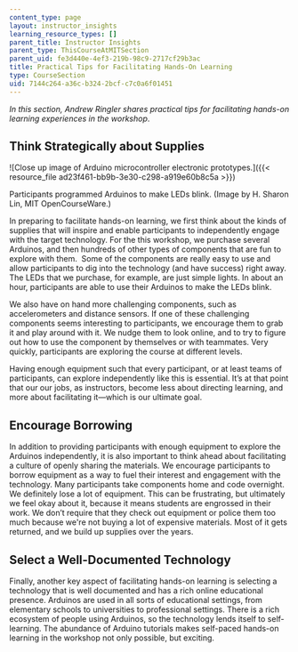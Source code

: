 ```yaml
---
content_type: page
layout: instructor_insights
learning_resource_types: []
parent_title: Instructor Insights
parent_type: ThisCourseAtMITSection
parent_uid: fe3d440e-4ef3-219b-98c9-2717cf29b3ac
title: Practical Tips for Facilitating Hands-On Learning
type: CourseSection
uid: 7144c264-a36c-b324-2bcf-c7c0a6f01451
---
```


_In this section, Andrew Ringler shares practical tips for facilitating hands-on learning experiences in the workshop_.

Think Strategically about Supplies
----------------------------------

![Close up image of Arduino microcontroller electronic prototypes.]({{< resource_file ad23f461-bb9b-3e30-c298-a919e60b8c5a >}})

Participants programmed Arduinos to make LEDs blink. (Image by H. Sharon Lin, MIT OpenCourseWare.)

In preparing to facilitate hands-on learning, we first think about the kinds of supplies that will inspire and enable participants to independently engage with the target technology. For the this workshop, we purchase several Arduinos, and then hundreds of other types of components that are fun to explore with them.  Some of the components are really easy to use and allow participants to dig into the technology (and have success) right away. The LEDs that we purchase, for example, are just simple lights. In about an hour, participants are able to use their Arduinos to make the LEDs blink.

We also have on hand more challenging components, such as accelerometers and distance sensors. If one of these challenging components seems interesting to participants, we encourage them to grab it and play around with it. We nudge them to look online, and to try to figure out how to use the component by themselves or with teammates. Very quickly, participants are exploring the course at different levels.

Having enough equipment such that every participant, or at least teams of participants, can explore independently like this is essential. It’s at that point that our our jobs, as instructors, become less about directing learning, and more about facilitating it—which is our ultimate goal.

Encourage Borrowing
-------------------

In addition to providing participants with enough equipment to explore the Arduinos independently, it is also important to think ahead about facilitating a culture of openly sharing the materials. We encourage participants to borrow equipment as a way to fuel their interest and engagement with the technology. Many participants take components home and code overnight. We definitely lose a lot of equipment. This can be frustrating, but ultimately we feel okay about it, because it means students are engrossed in their work. We don’t require that they check out equipment or police them too much because we're not buying a lot of expensive materials. Most of it gets returned, and we build up supplies over the years.

Select a Well-Documented Technology
-----------------------------------

Finally, another key aspect of facilitating hands-on learning is selecting a technology that is well documented and has a rich online educational presence. Arduinos are used in all sorts of educational settings, from elementary schools to universities to professional settings. There is a rich ecosystem of people using Arduinos, so the technology lends itself to self-learning. The abundance of Arduino tutorials makes self-paced hands-on learning in the workshop not only possible, but exciting.